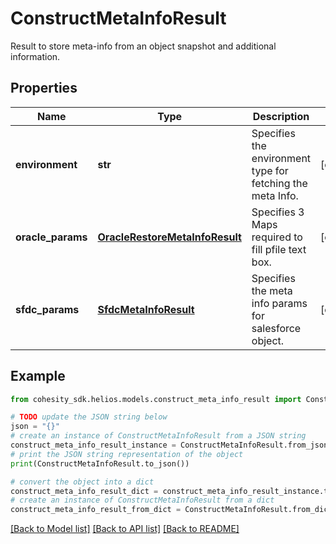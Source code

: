 # ConstructMetaInfoResult

Result to store meta-info from an object snapshot and additional information.

## Properties

Name | Type | Description | Notes
------------ | ------------- | ------------- | -------------
**environment** | **str** | Specifies the environment type for fetching the meta Info. | [optional] 
**oracle_params** | [**OracleRestoreMetaInfoResult**](OracleRestoreMetaInfoResult.md) | Specifies 3 Maps required to fill pfile text box. | [optional] 
**sfdc_params** | [**SfdcMetaInfoResult**](SfdcMetaInfoResult.md) | Specifies the meta info params for salesforce object. | [optional] 

## Example

```python
from cohesity_sdk.helios.models.construct_meta_info_result import ConstructMetaInfoResult

# TODO update the JSON string below
json = "{}"
# create an instance of ConstructMetaInfoResult from a JSON string
construct_meta_info_result_instance = ConstructMetaInfoResult.from_json(json)
# print the JSON string representation of the object
print(ConstructMetaInfoResult.to_json())

# convert the object into a dict
construct_meta_info_result_dict = construct_meta_info_result_instance.to_dict()
# create an instance of ConstructMetaInfoResult from a dict
construct_meta_info_result_from_dict = ConstructMetaInfoResult.from_dict(construct_meta_info_result_dict)
```
[[Back to Model list]](../README.md#documentation-for-models) [[Back to API list]](../README.md#documentation-for-api-endpoints) [[Back to README]](../README.md)


